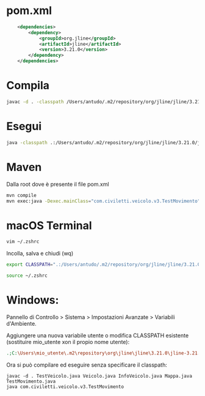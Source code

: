# pom.xml
```xml
    <dependencies>
        <dependency>
            <groupId>org.jline</groupId>
            <artifactId>jline</artifactId>
            <version>3.21.0</version>
        </dependency>
    </dependencies>
```
# Compila
```bash
javac -d . -classpath /Users/antudo/.m2/repository/org/jline/jline/3.21.0/jline-3.21.0.jar TestVeicolo.java Veicolo.java InfoVeicolo.java Mappa.java TestMovimento.java
```
# Esegui
```bash
java -classpath .:/Users/antudo/.m2/repository/org/jline/jline/3.21.0/jline-3.21.0.jar com.civiletti.veicolo.v2.TestMovimento

```

# Maven
Dalla root dove è presente il file pom.xml
```bash
mvn compile
mvn exec:java -Dexec.mainClass="com.civiletti.veicolo.v3.TestMovimento"

```
# macOS Terminal

```bash
vim ~/.zshrc
```
Incolla, salva e chiudi (wq)

```bash
export CLASSPATH=".:/Users/antudo/.m2/repository/org/jline/jline/3.21.0/jline-3.21.0.jar"
```

```bash
source ~/.zshrc
```
# Windows:
Pannello di Controllo > Sistema > Impostazioni Avanzate > Variabili d'Ambiente.

Aggiungere una nuova variabile utente o modifica CLASSPATH esistente (sostituire mio_utente xon il propio nome utente):
```makefile
.;C:\Users\mio_utente\.m2\repository\org\jline\jline\3.21.0\jline-3.21.0.jar
```
Ora si può compilare ed eseguire senza specificare il classpath:
```batch
javac -d . TestVeicolo.java Veicolo.java InfoVeicolo.java Mappa.java TestMovimento.java
java com.civiletti.veicolo.v3.TestMovimento
```

